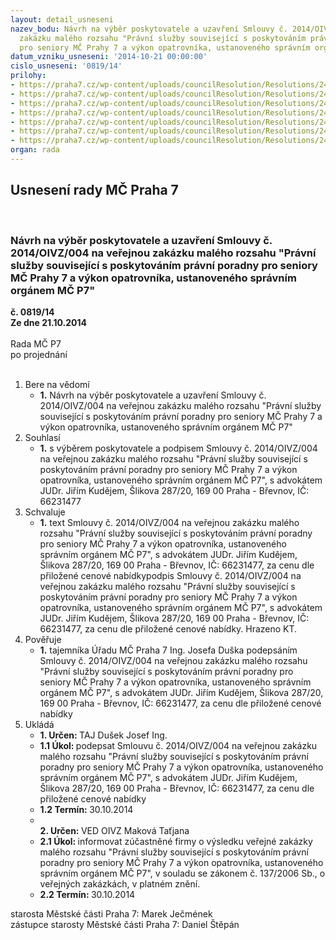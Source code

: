 ```yaml
---
layout: detail_usneseni
nazev_bodu: Návrh na výběr poskytovatele a uzavření Smlouvy č. 2014/OIVZ/004  na veřejnou
  zakázku malého rozsahu "Právní služby související s poskytováním právní poradny
  pro seniory MČ Prahy 7 a výkon opatrovníka, ustanoveného správním orgánem MČ P7"
datum_vzniku_usneseni: '2014-10-21 00:00:00'
cislo_usneseni: '0819/14'
prilohy:
- https://praha7.cz/wp-content/uploads/councilResolution/Resolutions/24562/48-14-2._n%c3%a1vrh_smlouvy_-_op.doc
- https://praha7.cz/wp-content/uploads/councilResolution/Resolutions/24562/48-14-3._cenov%c3%a1_nab%c3%addka.doc
- https://praha7.cz/wp-content/uploads/councilResolution/Resolutions/24562/48-14-4._pln%c3%a1_moc.doc
- https://praha7.cz/wp-content/uploads/councilResolution/Resolutions/24562/48-14-5._v%c3%bdzva_-_poradna_senio%c5%99i_a_opatrovn%c3%adk.doc
- https://praha7.cz/wp-content/uploads/councilResolution/Resolutions/24562/48-14-6._v%c3%bdpis_ze_seznamu_advok%c3%a1tu_veden%c3%a9ho_%c4%8deskou_advok%c3%a1tn%c3%ad_komorou.pdf
- https://praha7.cz/wp-content/uploads/councilResolution/Resolutions/24562/48-14-7._%c3%badaje_o_registrovan%c3%a9m_subjektu.pdf
- https://praha7.cz/wp-content/uploads/councilResolution/Resolutions/24562/48-14-8._v%c3%bdpis_z_registru_ekonomick%c3%bdch_subjekt%c5%af_%c4%8ds%c3%ba_v_ares.pdf
organ: rada
---
```

<div id="ucUsn_pList" class="usn">
	<span><h2>Usnesení rady MČ Praha 7 </h2>
<br></span><div class="standBody">
<span><h3>Návrh na výběr poskytovatele a uzavření Smlouvy č. 2014/OIVZ/004  na veřejnou zakázku malého rozsahu "Právní služby související s poskytováním právní poradny pro seniory MČ Prahy 7 a výkon opatrovníka, ustanoveného správním orgánem MČ P7"</h3></span><div class="center">
		<strong>č. 0819/14</strong><br>
	</div>
<div class="center">
		<strong>Ze dne 21.10.2014</strong><br><br>
	</div>Rada MČ P7<br> po projednání<br><br><ol>
<li>Bere na vědomí<ul><li>
<strong>1.</strong> Návrh na výběr poskytovatele a uzavření Smlouvy č. 2014/OIVZ/004  na veřejnou zakázku malého rozsahu "Právní služby související s poskytováním právní poradny pro seniory MČ Prahy 7 a výkon opatrovníka, ustanoveného správním orgánem MČ P7"</li></ul>
</li>
<li>Souhlasí<ul><li>
<strong>1.</strong> s výběrem poskytovatele a podpisem Smlouvy č. 2014/OIVZ/004 na veřejnou zakázku malého rozsahu  "Právní služby související s poskytováním právní poradny pro seniory MČ Prahy 7 a výkon opatrovníka, ustanoveného správním orgánem MČ P7", s advokátem JUDr. Jiřím Kudějem, Šlikova 287/20, 169 00 Praha - Břevnov, IČ: 66231477</li></ul>
</li>
<li>Schvaluje<ul><li>
<strong>1.</strong> text Smlouvy č. 2014/OIVZ/004 na veřejnou zakázku malého rozsahu  "Právní služby související s poskytováním právní poradny pro seniory MČ Prahy 7 a výkon opatrovníka, ustanoveného správním orgánem MČ P7",  s advokátem JUDr. Jiřím Kudějem, Šlikova 287/20, 169 00 Praha - Břevnov, IČ: 66231477, za cenu dle přiložené cenové nabídkypodpis Smlouvy č. 2014/OIVZ/004 na veřejnou zakázku malého rozsahu  "Právní služby související s poskytováním právní poradny pro seniory MČ Prahy 7 a výkon opatrovníka, ustanoveného správním orgánem MČ P7", s advokátem JUDr. Jiřím Kudějem, Šlikova 287/20, 169 00 Praha - Břevnov, IČ: 66231477, za cenu dle přiložené cenové nabídky.  Hrazeno KT. </li></ul>
</li>
<li>Pověřuje<ul><li>
<strong>1.</strong> tajemníka Úřadu MČ Praha 7 Ing. Josefa Duška podepsáním Smlouvy  č. 2014/OIVZ/004 na veřejnou zakázku malého rozsahu "Právní služby související s poskytováním právní poradny pro seniory MČ Prahy 7 a výkon opatrovníka, ustanoveného správním orgánem MČ P7",  s advokátem JUDr. Jiřím Kudějem, Šlikova 287/20, 169 00 Praha - Břevnov, IČ: 66231477, za cenu dle přiložené cenové nabídky</li></ul>
</li>
<li>Ukládá<ul>
<li>
<strong>1. Určen: </strong>TAJ Dušek Josef Ing.</li>
<li>
<strong>1.1 Úkol: </strong>podepsat  Smlouvu č. 2014/OIVZ/004 na veřejnou zakázku malého rozsahu "Právní služby související s poskytováním právní poradny pro seniory MČ Prahy 7 a výkon opatrovníka, ustanoveného správním orgánem MČ P7",  s advokátem JUDr. Jiřím Kudějem, Šlikova 287/20, 169 00 Praha - Břevnov, IČ: 66231477, za cenu dle přiložené cenové nabídky</li>
<li>
<strong>1.2 Termín: </strong>30.10.2014</li>
<li>
<strong><br>2. Určen: </strong>VED OIVZ Maková Taťjana</li>
<li>
<strong>2.1 Úkol: </strong>informovat zúčastněné firmy o výsledku veřejné zakázky malého rozsahu "Právní služby související s poskytováním právní poradny pro seniory MČ Prahy 7 a výkon opatrovníka, ustanoveného správním orgánem MČ P7", v souladu se zákonem č. 137/2006 Sb., o veřejných zakázkách, v platném znění. </li>
<li>
<strong>2.2 Termín: </strong>30.10.2014</li>
</ul>
</li>
</ol>starosta Městské části Praha 7: Marek Ječmének<br>zástupce starosty Městské části Praha 7: Daniel Štěpán 
</div>
</div>